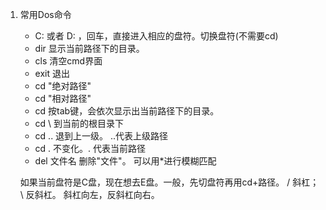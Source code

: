 1. 常用Dos命令

   + C: 或者 D:  ，回车，直接进入相应的盘符。切换盘符(不需要cd)
   + dir  显示当前路径下的目录。
   + cls 清空cmd界面
   + exit 退出 
   + cd "绝对路径" 
   + cd "相对路径"
   + cd  按tab键，会依次显示出当前路径下的目录。
   + cd \   到当前的根目录下
   + cd .. 退到上一级。 ..代表上级路径
   + cd . 不变化。. 代表当前路径
   + del  文件名 删除"文件"。 可以用*进行模糊匹配

   如果当前盘符是C盘，现在想去E盘。一般，先切盘符再用cd+路径。
   / 斜杠；\ 反斜杠。 斜杠向左，反斜杠向右。

